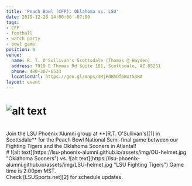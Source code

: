 ```yaml
---
title: 'Peach Bowl (CFP): Oklahoma vs. LSU'
date: 2019-12-28 14:00:00 -07:00
tags:
- CFP
- football
- watch party
- bowl game
position: 0
venue:
  name: R. T. O'Sullivan's Scottsdale (Thomas @ Hayden)
  address: 7919 E Thomas Rd Suite 101, Scottsdale, AZ 85251
  phone: 480-307-6533
  locationUrl: https://goo.gl/maps/3MjPdBhDfGWxt53HA
layout: event
---
```


# ![alt text](https://lsu-phoenix-alumni.github.io/assets/img/PeachBowl.png "SEC Championship")  
<br>
Join the LSU Phoenix Alumni group at **[R.T. O'Sullivan's][1] in Scottsdale** for the Peach Bowl National Semi-final game between our Fighting Tigers and the Oklahoma Sooners in Atlanta!!  
<br>
# ![alt text](https://lsu-phoenix-alumni.github.io/assets/img/OU-helmet.jpg "Oklahoma Sooners") vs. ![alt text](https://lsu-phoenix-alumni.github.io/assets/img/LSU-helmet.jpg "LSU Fighting Tigers")  
Game time is 2:00pm MST.  
<br>
Check [LSUSports.net][2] for schedule updates.

[1]: https://scottsdale.rtosullivans.com/ "RTO Scottsdale website"
[2]: http://www.lsusports.net/SportSelect.dbml?SPID=2164&SPSID=27811&DB_OEM_ID=5200&_ga=2.61742444.1994479276.1565745145-1475237789.1565745143 "THE OFFICIAL SITE OF LSU ATHLETICS"